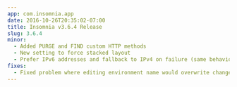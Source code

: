 ```yaml
---
app: com.insomnia.app
date: 2016-10-26T20:35:02-07:00
title: Insomnia v3.6.4 Release
slug: 3.6.4
minor:
  - Added PURGE and FIND custom HTTP methods
  - New setting to force stacked layout
  - Prefer IPv6 addresses and fallback to IPv4 on failure (same behaviour as curl)
fixes:
  - Fixed problem where editing environment name would overwrite changes
---
```

